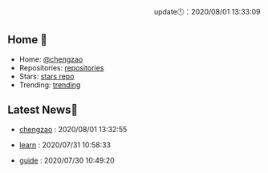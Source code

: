 <p align="right">update🕛：2020/08/01 13:33:09</p>

## Home 👋

- Home: [@chengzao](https://github.com/chengzao)
- Repositories: [repositories](https://github.com/chengzao?tab=repositories)
- Stars: [stars repo](https://github.com/chengzao?tab=stars)
- Trending: [trending](https://github.com/trending)

## Latest News💬



- [chengzao](https://github.com/chengzao/chengzao) : 2020/08/01 13:32:55



- [learn](https://github.com/chengzao/learn) : 2020/07/31 10:58:33



- [guide](https://github.com/chengzao/guide) : 2020/07/30 10:49:20


